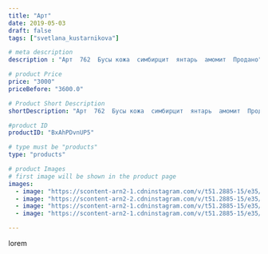 ```yaml
---
title: "Арт"
date: 2019-05-03
draft: false
tags: ["svetlana_kustarnikova"]

# meta description
description : "Арт  762  Бусы кожа  симбирцит  янтарь  амомит  Продано"

# product Price
price: "3000"
priceBefore: "3600.0"

# Product Short Description
shortDescription: "Арт  762  Бусы кожа  симбирцит  янтарь  амомит  Продано"

#product ID
productID: "BxAhPDvnUP5"

# type must be "products"
type: "products"

# product Images
# first image will be shown in the product page
images:
  - image: "https://scontent-arn2-1.cdninstagram.com/v/t51.2885-15/e35/59650311_2329656697291023_8410892131920421841_n.jpg?_nc_ht=scontent-arn2-1.cdninstagram.com&_nc_cat=103&_nc_ohc=xkpyqLqZs_gAX8lmRPF&se=8&tp=1&oh=a0f4a37de4f28c150e9cd5e9d414e96f&oe=605DA98F&ig_cache_key=MjAzNTc3MzE5MTA0NzA2NTEwNA%3D%3D.2"
  - image: "https://scontent-arn2-2.cdninstagram.com/v/t51.2885-15/e35/58657632_160902091609356_8556507980021686478_n.jpg?_nc_ht=scontent-arn2-2.cdninstagram.com&_nc_cat=100&_nc_ohc=-5ajCb9uo3IAX8mo_mN&tp=1&oh=498ac6c3a80ddc779fbe109ce82b9d82&oe=605E8E50&ig_cache_key=MjAzNTc3MzE5MTAzODYyMTc5MQ%3D%3D.2"
  - image: "https://scontent-arn2-1.cdninstagram.com/v/t51.2885-15/e35/59129620_428368877759523_7038779300896772963_n.jpg?_nc_ht=scontent-arn2-1.cdninstagram.com&_nc_cat=103&_nc_ohc=TNrdvZEV3iQAX_XIw4p&tp=1&oh=9018e9889843bb44d76099bfd194b0fd&oe=606054D0&ig_cache_key=MjAzNTc3MzE5MTA0Njk4NzY0NQ%3D%3D.2"
  - image: "https://scontent-arn2-1.cdninstagram.com/v/t51.2885-15/e35/58409275_276764269758829_8928536556828390098_n.jpg?_nc_ht=scontent-arn2-1.cdninstagram.com&_nc_cat=101&_nc_ohc=u-VzBsVg0vkAX_rrJkx&tp=1&oh=ea2438c060394053a048670e81c17ad8&oe=60612B22&ig_cache_key=MjAzNTc3MzE5MTA1NTQ0MzQ4MQ%3D%3D.2"

---
```

lorem

